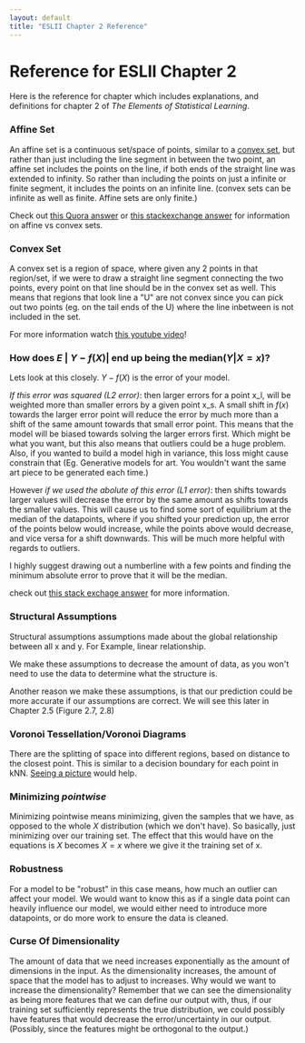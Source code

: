 ```yaml
---
layout: default
title: "ESLII Chapter 2 Reference"
---
```

# Reference for ESLII Chapter 2
Here is the reference for chapter which includes explanations, and definitions for chapter 2 of *The Elements of Statistical Learning*.

### <a id="affine_set"></a>Affine Set
An affine set is a continuous set/space of points, similar to a [convex set](#convex_set), but rather than just including the line segment in between the two point, an affine set includes the points on the line, if both ends of the straight line was extended to infinity. So rather than including the points on just a infinite or finite segment, it includes the points on an infinite line. (convex sets can be infinite as well as finite. Affine sets are only finite.)

Check out [this Quora answer](https://www.quora.com/What-the-relationship-between-affine-set-and-convex-set) or [this stackexchange answer](https://math.stackexchange.com/questions/88750/convexity-and-affineness) for information on affine vs convex sets.

### <a id="convex_set"></a>Convex Set
A convex set is a region of space, where given any 2 points in that region/set, if we were to draw a straight line segment connecting the two points, every point on that line should be in the convex set as well. This means that regions that look line a "U" are not convex since you can pick out two points (eg. on the tail ends of the U) where the line inbetween is not included in the set. 

For more information watch [this youtube video](https://www.youtube.com/watch?v=VcTIOQpRG1o)!

### <a id="l1_to_median"></a>How does $E\mathbin{\vert}Y - f(X)\mathbin{\vert}$ end up being the median($Y$\|$X=x$)?
Lets look at this closely. $Y - f(X)$ is the error of your model. 

_If this error was squared (L2 error)_: then larger errors for a point x_l, will be weighted more than smaller errors by a given point x_s. A small shift in $f(x)$ towards the larger error point will reduce the error by much more than a shift of the same amount towards that small error point. This means that the model will be biased towards solving the larger errors first. Which might be what you want, but this also means that outliers could be a huge problem. Also, if you wanted to build a model high in variance, this loss might cause constrain that (Eg. Generative models for art. You wouldn't want the same art piece to be generated each time.)

However _if we used the abolute of this error (L1 error)_: then shifts towards larger values will decrease the error by the same amount as shifts towards the smaller values. This will cause us to find some sort of equilibrium at the median of the datapoints, where if you shifted your prediction up, the error of the points below would increase, while the points above would decrease, and vice versa for a shift downwards. This will be much more helpful with regards to outliers.

I highly suggest drawing out a numberline with a few points and finding the minimum absolute error to prove that it will be the median.

check out [this stack exchage answer](https://stats.stackexchange.com/questions/34613/l1-regression-estimates-median-whereas-l2-regression-estimates-mean) for more information.

### <a id="structural_assumptions"></a>Structural Assumptions
Structural assumptions assumptions made about the global relationship between all x and y. For Example, linear relationship.

We make these assumptions to decrease the amount of data, as you won't need to use the data to determine what the structure is. 

Another reason we make these assumptions, is that our prediction could be more accurate if our assumptions are correct. We will see this later in Chapter 2.5 (Figure 2.7, 2.8)


### <a id="voronoi_tessellation"></a>Voronoi Tessellation/Voronoi Diagrams
There are the splitting of space into different regions, based on distance to the closest point. This is similar to a decision boundary for each point in kNN. [Seeing a picture](https://en.wikipedia.org/wiki/Voronoi_diagram) would help.


### <a id="minimizing_pointwise"></a>Minimizing _pointwise_
Minimizing pointwise means minimizing, given the samples that we have, as opposed to the whole $X$ distribution (which we don't have). So basically, just minimizing over our training set. The effect that this would have on the equations is $X$ becomes $X=x$ where we give it the training set of x.

### <a id="robust"></a>Robustness
For a model to be "robust" in this case means, how much an outlier can affect your model. We would want to know this as if a single data point can heavily influence our model, we would either need to introduce more datapoints, or do more work to ensure the data is cleaned.

### <a id="curse_of_dimensionality"></a>Curse Of Dimensionality
The amount of data that we need increases exponentially as the amount of dimensions in the input. As the dimensionality increases, the amount of space that the model has to adjust to increases. Why would we want to increase the dimensionality? Remember that we can see the dimensionality as being more features that we can define our output with, thus, if our training set sufficiently represents the true distribution, we could possibly have features that would decrease the error/uncertainty in our output. (Possibly, since the features might be orthogonal to the output.)